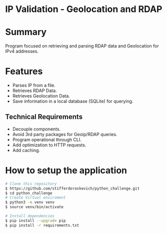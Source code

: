 # IP Validation - Geolocation and RDAP
# Summary
Program focused on retrieving and parsing RDAP data and Geolocation for IPv4 addresses.

# Features
- Parses IP from a file.
- Retrieves RDAP Data.
- Retrieves Geolocation Data. 
- Save information in a local database (SQLite) for querying.
   
## Technical Requirements
- Decouple components.
- Avoid 3rd party packages for Geoip/RDAP queries.
- Program operational through CLI.
- Add optimization to HTTP requests.
- Add caching.
   
   
# How to setup the application 
```bash
# Clone this repository
$ https://github.com/stifferdoroskevich/python_challenge.git
$ cd python_challenge
# Create Virtual enviroment
$ python3 -m venv venv
$ source venv/bin/activate

# Install dependencies
$ pip install --upgrade pip
$ pip install -r requirements.txt

``` 
